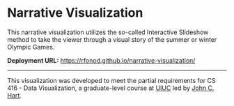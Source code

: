 # Narrative Visualization
This narrative visualization utilizes the so-called Interactive Slideshow method to take the viewer through a visual story of the summer or winter Olympic Games.

**Deployment URL:** https://rfonod.github.io/narrative-visualization/

---

This visualization was developed to meet the partial requirements for CS 416 - Data Visualization, a graduate-level course at [UIUC](https://cs.illinois.edu/) led by [John C. Hart](https://cs.illinois.edu/about/people/faculty/jch).
